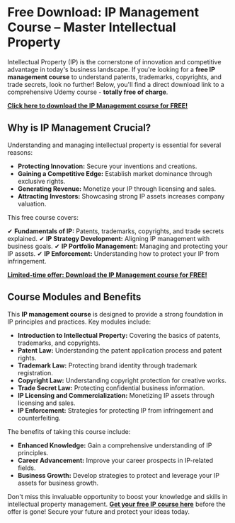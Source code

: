 # Free Download: IP Management Course – Master Intellectual Property

Intellectual Property (IP) is the cornerstone of innovation and competitive advantage in today's business landscape. If you're looking for a **free IP management course** to understand patents, trademarks, copyrights, and trade secrets, look no further! Below, you'll find a direct download link to a comprehensive Udemy course - **totally free of charge**.

[**Click here to download the IP Management course for FREE!**](https://udemywork.com/ip-management-course)

## Why is IP Management Crucial?

Understanding and managing intellectual property is essential for several reasons:

*   **Protecting Innovation:** Secure your inventions and creations.
*   **Gaining a Competitive Edge:** Establish market dominance through exclusive rights.
*   **Generating Revenue:** Monetize your IP through licensing and sales.
*   **Attracting Investors:** Showcasing strong IP assets increases company valuation.

This free course covers:

✔ **Fundamentals of IP:** Patents, trademarks, copyrights, and trade secrets explained.
✔ **IP Strategy Development:** Aligning IP management with business goals.
✔ **IP Portfolio Management:** Managing and protecting your IP assets.
✔ **IP Enforcement:** Understanding how to protect your IP from infringement.

[**Limited-time offer: Download the IP Management course for FREE!**](https://udemywork.com/ip-management-course)

## Course Modules and Benefits

This **IP management course** is designed to provide a strong foundation in IP principles and practices. Key modules include:

*   **Introduction to Intellectual Property:** Covering the basics of patents, trademarks, and copyrights.
*   **Patent Law:** Understanding the patent application process and patent rights.
*   **Trademark Law:** Protecting brand identity through trademark registration.
*   **Copyright Law:** Understanding copyright protection for creative works.
*   **Trade Secret Law:** Protecting confidential business information.
*   **IP Licensing and Commercialization:** Monetizing IP assets through licensing and sales.
*   **IP Enforcement:** Strategies for protecting IP from infringement and counterfeiting.

The benefits of taking this course include:

*   **Enhanced Knowledge:** Gain a comprehensive understanding of IP principles.
*   **Career Advancement:** Improve your career prospects in IP-related fields.
*   **Business Growth:** Develop strategies to protect and leverage your IP assets for business growth.

Don't miss this invaluable opportunity to boost your knowledge and skills in intellectual property management. **[Get your free IP course here](https://udemywork.com/ip-management-course)** before the offer is gone! Secure your future and protect your ideas today.
